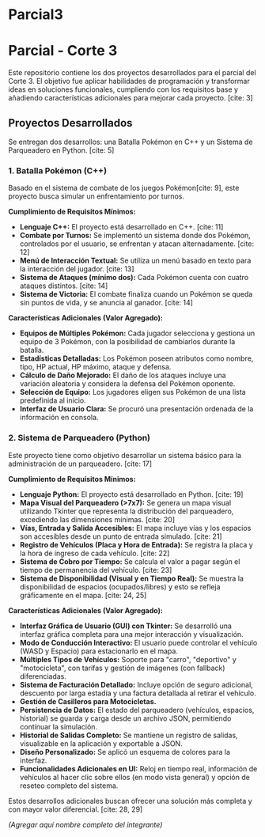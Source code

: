 # Parcial3
# Parcial - Corte 3

Este repositorio contiene los dos proyectos desarrollados para el parcial del Corte 3. El objetivo fue aplicar habilidades de programación y transformar ideas en soluciones funcionales, cumpliendo con los requisitos base y añadiendo características adicionales para mejorar cada proyecto. [cite: 3]

## Proyectos Desarrollados

Se entregan dos desarrollos: una Batalla Pokémon en C++ y un Sistema de Parqueadero en Python. [cite: 5]

### 1. Batalla Pokémon (C++)

Basado en el sistema de combate de los juegos Pokémon[cite: 9], este proyecto busca simular un enfrentamiento por turnos.

**Cumplimiento de Requisitos Mínimos:**
* **Lenguaje C++:** El proyecto está desarrollado en C++. [cite: 11]
* **Combate por Turnos:** Se implementó un sistema donde dos Pokémon, controlados por el usuario, se enfrentan y atacan alternadamente. [cite: 12]
* **Menú de Interacción Textual:** Se utiliza un menú basado en texto para la interacción del jugador. [cite: 13]
* **Sistema de Ataques (mínimo dos):** Cada Pokémon cuenta con cuatro ataques distintos. [cite: 14]
* **Sistema de Victoria:** El combate finaliza cuando un Pokémon se queda sin puntos de vida, y se anuncia al ganador. [cite: 14]

**Características Adicionales (Valor Agregado):**
* **Equipos de Múltiples Pokémon:** Cada jugador selecciona y gestiona un equipo de 3 Pokémon, con la posibilidad de cambiarlos durante la batalla.
* **Estadísticas Detalladas:** Los Pokémon poseen atributos como nombre, tipo, HP actual, HP máximo, ataque y defensa.
* **Cálculo de Daño Mejorado:** El daño de los ataques incluye una variación aleatoria y considera la defensa del Pokémon oponente.
* **Selección de Equipo:** Los jugadores eligen sus Pokémon de una lista predefinida al inicio.
* **Interfaz de Usuario Clara:** Se procuró una presentación ordenada de la información en consola.

### 2. Sistema de Parqueadero (Python)

Este proyecto tiene como objetivo desarrollar un sistema básico para la administración de un parqueadero. [cite: 17]

**Cumplimiento de Requisitos Mínimos:**
* **Lenguaje Python:** El proyecto está desarrollado en Python. [cite: 19]
* **Mapa Visual del Parqueadero (>7x7):** Se genera un mapa visual utilizando Tkinter que representa la distribución del parqueadero, excediendo las dimensiones mínimas. [cite: 20]
* **Vías, Entrada y Salida Accesibles:** El mapa incluye vías y los espacios son accesibles desde un punto de entrada simulado. [cite: 21]
* **Registro de Vehículos (Placa y Hora de Entrada):** Se registra la placa y la hora de ingreso de cada vehículo. [cite: 22]
* **Sistema de Cobro por Tiempo:** Se calcula el valor a pagar según el tiempo de permanencia del vehículo. [cite: 23]
* **Sistema de Disponibilidad (Visual y en Tiempo Real):** Se muestra la disponibilidad de espacios (ocupados/libres) y esto se refleja gráficamente en el mapa. [cite: 24, 25]

**Características Adicionales (Valor Agregado):**
* **Interfaz Gráfica de Usuario (GUI) con Tkinter:** Se desarrolló una interfaz gráfica completa para una mejor interacción y visualización.
* **Modo de Conducción Interactivo:** El usuario puede controlar el vehículo (WASD y Espacio) para estacionarlo en el mapa.
* **Múltiples Tipos de Vehículos:** Soporte para "carro", "deportivo" y "motocicleta", con tarifas y gestión de imágenes (con fallback) diferenciadas.
* **Sistema de Facturación Detallado:** Incluye opción de seguro adicional, descuento por larga estadía y una factura detallada al retirar el vehículo.
* **Gestión de Casilleros para Motocicletas.**
* **Persistencia de Datos:** El estado del parqueadero (vehículos, espacios, historial) se guarda y carga desde un archivo JSON, permitiendo continuar la simulación.
* **Historial de Salidas Completo:** Se mantiene un registro de salidas, visualizable en la aplicación y exportable a JSON.
* **Diseño Personalizado:** Se aplicó un esquema de colores para la interfaz.
* **Funcionalidades Adicionales en UI:** Reloj en tiempo real, información de vehículos al hacer clic sobre ellos (en modo vista general) y opción de reseteo completo del sistema.

Estos desarrollos adicionales buscan ofrecer una solución más completa y con mayor valor diferencial. [cite: 28, 29]

*(Agregar aquí nombre completo del integrante)*
